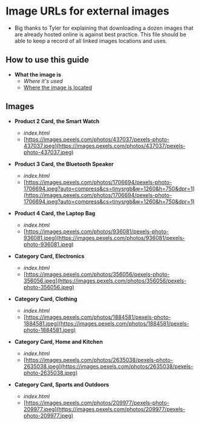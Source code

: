 # Image URLs for external images  
- Big thanks to Tyler for explaining that downloading a dozen images that are already hosted online is against best practice. This file should be able to keep a record of all linked images locations and uses.  

## How to use this guide  
- **What the image is**
    - *Where it's used*
    - [Where the image is located](#how-to-use-this-guide)  

## Images  
- **Product 2 Card, the Smart Watch**  
    - *index.html*
    - [https://images.pexels.com/photos/437037/pexels-photo-437037.jpeg](https://images.pexels.com/photos/437037/pexels-photo-437037.jpeg)  

- **Product 3 Card, the Bluetooth Speaker**
    - *index.html*  
    - [https://images.pexels.com/photos/1706694/pexels-photo-1706694.jpeg?auto=compress&cs=tinysrgb&w=1260&h=750&dpr=1](https://images.pexels.com/photos/1706694/pexels-photo-1706694.jpeg?auto=compress&cs=tinysrgb&w=1260&h=750&dpr=1)
 
 - **Product 4 Card, the Laptop Bag**  
    - *index.html*  
    - [https://images.pexels.com/photos/936081/pexels-photo-936081.jpeg](https://images.pexels.com/photos/936081/pexels-photo-936081.jpeg)

- **Category Card, Electronics**  
    - *index.html*  
    - [https://images.pexels.com/photos/356056/pexels-photo-356056.jpeg](https://images.pexels.com/photos/356056/pexels-photo-356056.jpeg)  

- **Category Card, Clothing**  
    - *index.html*  
    - [https://images.pexels.com/photos/1884581/pexels-photo-1884581.jpeg](https://images.pexels.com/photos/1884581/pexels-photo-1884581.jpeg)

- **Category Card, Home and Kitchen**
    - *index.html*  
    - [https://images.pexels.com/photos/2635038/pexels-photo-2635038.jpeg](https://images.pexels.com/photos/2635038/pexels-photo-2635038.jpeg)  

- **Category Card, Sports and Outdoors**  
    - *index.html*  
    - [https://images.pexels.com/photos/209977/pexels-photo-209977.jpeg](https://images.pexels.com/photos/209977/pexels-photo-209977.jpeg)